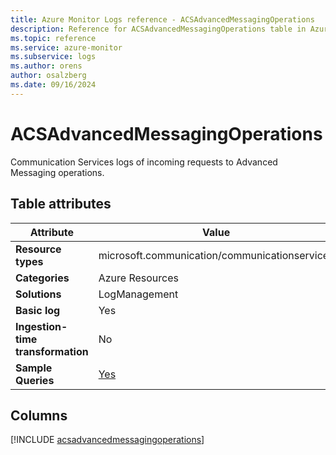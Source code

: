 ```yaml
---
title: Azure Monitor Logs reference - ACSAdvancedMessagingOperations
description: Reference for ACSAdvancedMessagingOperations table in Azure Monitor Logs.
ms.topic: reference
ms.service: azure-monitor
ms.subservice: logs
ms.author: orens
author: osalzberg
ms.date: 09/16/2024
---
```


# ACSAdvancedMessagingOperations

Communication Services logs of incoming requests to Advanced Messaging operations.


## Table attributes

|Attribute|Value|
|---|---|
|**Resource types**|microsoft.communication/communicationservices|
|**Categories**|Azure Resources|
|**Solutions**| LogManagement|
|**Basic log**|Yes|
|**Ingestion-time transformation**|No|
|**Sample Queries**|[Yes](/azure/azure-monitor/reference/queries/acsadvancedmessagingoperations)|



## Columns
  
[!INCLUDE [acsadvancedmessagingoperations](~/reusable-content/ce-skilling/azure/includes/azure-monitor/reference/tables/acsadvancedmessagingoperations-include.md)]
